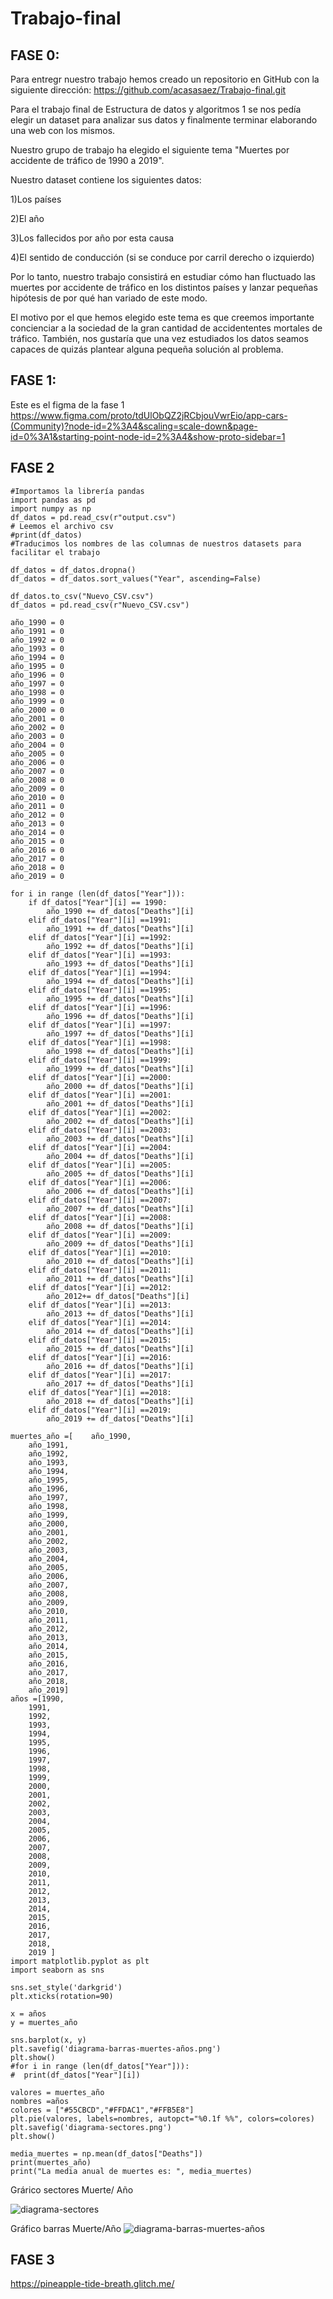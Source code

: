# Trabajo-final

## FASE 0:

Para entregr nuestro trabajo hemos creado un repositorio en GitHub con la siguiente dirección: https://github.com/acasasaez/Trabajo-final.git

Para el trabajo final de Estructura de datos y algoritmos 1 se nos pedía elegir un dataset para analizar sus datos y finalmente terminar elaborando una web con los mismos.

Nuestro grupo de trabajo ha elegido el siguiente tema "Muertes por accidente de tráfico de 1990 a 2019". 

Nuestro dataset contiene los siguientes datos: 
  
  1)Los países
  
  2)El año 
  
  3)Los fallecidos por año por esta causa
  
  4)El sentido de conducción (si se conduce por carril derecho o izquierdo) 
 
Por lo tanto, nuestro trabajo consistirá en estudiar cómo han fluctuado las muertes por accidente de tráfico en los distintos países y lanzar pequeñas hipótesis de por qué han variado de este modo. 

El motivo por el que hemos elegido este tema es que creemos importante concienciar a la sociedad de la gran cantidad de accidententes mortales de tráfico. También, nos gustaría que una vez estudiados los datos seamos capaces de quizás plantear alguna pequeña solución al problema.


## FASE 1:
Este es el figma de la  fase 1
https://www.figma.com/proto/tdUlObQZ2jRCbjouVwrEio/app-cars-(Community)?node-id=2%3A4&scaling=scale-down&page-id=0%3A1&starting-point-node-id=2%3A4&show-proto-sidebar=1

## FASE 2
```
#Importamos la librería pandas 
import pandas as pd 
import numpy as np 
df_datos = pd.read_csv(r"output.csv") 
# Leemos el archivo csv
#print(df_datos)
#Traducimos los nombres de las columnas de nuestros datasets para facilitar el trabajo

df_datos = df_datos.dropna()
df_datos = df_datos.sort_values("Year", ascending=False)

df_datos.to_csv("Nuevo_CSV.csv")
df_datos = pd.read_csv(r"Nuevo_CSV.csv")

año_1990 = 0
año_1991 = 0
año_1992 = 0
año_1993 = 0
año_1994 = 0
año_1995 = 0
año_1996 = 0
año_1997 = 0
año_1998 = 0
año_1999 = 0
año_2000 = 0
año_2001 = 0
año_2002 = 0
año_2003 = 0
año_2004 = 0
año_2005 = 0
año_2006 = 0
año_2007 = 0
año_2008 = 0
año_2009 = 0
año_2010 = 0
año_2011 = 0
año_2012 = 0
año_2013 = 0
año_2014 = 0
año_2015 = 0
año_2016 = 0
año_2017 = 0
año_2018 = 0
año_2019 = 0

for i in range (len(df_datos["Year"])): 
    if df_datos["Year"][i] == 1990:
        año_1990 += df_datos["Deaths"][i]
    elif df_datos["Year"][i] ==1991:
        año_1991 += df_datos["Deaths"][i]
    elif df_datos["Year"][i] ==1992:
        año_1992 += df_datos["Deaths"][i]
    elif df_datos["Year"][i] ==1993:
        año_1993 += df_datos["Deaths"][i]
    elif df_datos["Year"][i] ==1994:
        año_1994 += df_datos["Deaths"][i]
    elif df_datos["Year"][i] ==1995:
        año_1995 += df_datos["Deaths"][i]
    elif df_datos["Year"][i] ==1996:
        año_1996 += df_datos["Deaths"][i]
    elif df_datos["Year"][i] ==1997:
        año_1997 += df_datos["Deaths"][i]
    elif df_datos["Year"][i] ==1998:
        año_1998 += df_datos["Deaths"][i]
    elif df_datos["Year"][i] ==1999:
        año_1999 += df_datos["Deaths"][i]
    elif df_datos["Year"][i] ==2000:
        año_2000 += df_datos["Deaths"][i]
    elif df_datos["Year"][i] ==2001:
        año_2001 += df_datos["Deaths"][i]
    elif df_datos["Year"][i] ==2002:
        año_2002 += df_datos["Deaths"][i]
    elif df_datos["Year"][i] ==2003:
        año_2003 += df_datos["Deaths"][i]
    elif df_datos["Year"][i] ==2004:
        año_2004 += df_datos["Deaths"][i]
    elif df_datos["Year"][i] ==2005:
        año_2005 += df_datos["Deaths"][i]
    elif df_datos["Year"][i] ==2006:
        año_2006 += df_datos["Deaths"][i]
    elif df_datos["Year"][i] ==2007:
        año_2007 += df_datos["Deaths"][i]
    elif df_datos["Year"][i] ==2008:
        año_2008 += df_datos["Deaths"][i]
    elif df_datos["Year"][i] ==2009:
        año_2009 += df_datos["Deaths"][i]
    elif df_datos["Year"][i] ==2010:
        año_2010 += df_datos["Deaths"][i]
    elif df_datos["Year"][i] ==2011:
        año_2011 += df_datos["Deaths"][i]
    elif df_datos["Year"][i] ==2012:
        año_2012+= df_datos["Deaths"][i]
    elif df_datos["Year"][i] ==2013:
        año_2013 += df_datos["Deaths"][i]
    elif df_datos["Year"][i] ==2014:
        año_2014 += df_datos["Deaths"][i]
    elif df_datos["Year"][i] ==2015:
        año_2015 += df_datos["Deaths"][i]
    elif df_datos["Year"][i] ==2016:
        año_2016 += df_datos["Deaths"][i]
    elif df_datos["Year"][i] ==2017:
        año_2017 += df_datos["Deaths"][i]
    elif df_datos["Year"][i] ==2018:
        año_2018 += df_datos["Deaths"][i]
    elif df_datos["Year"][i] ==2019:
        año_2019 += df_datos["Deaths"][i]

muertes_año =[    año_1990,
    año_1991,
    año_1992,
    año_1993,
    año_1994,
    año_1995,
    año_1996,
    año_1997,
    año_1998,
    año_1999,
    año_2000,
    año_2001,
    año_2002,
    año_2003,
    año_2004,
    año_2005,
    año_2006,
    año_2007,
    año_2008,
    año_2009,
    año_2010,
    año_2011,
    año_2012,
    año_2013,
    año_2014,
    año_2015,
    año_2016,
    año_2017,
    año_2018,
    año_2019]
años =[1990,
    1991, 
    1992, 
    1993, 
    1994, 
    1995, 
    1996, 
    1997, 
    1998, 
    1999, 
    2000, 
    2001, 
    2002, 
    2003, 
    2004, 
    2005, 
    2006, 
    2007, 
    2008, 
    2009, 
    2010, 
    2011, 
    2012, 
    2013, 
    2014, 
    2015, 
    2016, 
    2017, 
    2018, 
    2019 ]
import matplotlib.pyplot as plt
import seaborn as sns

sns.set_style('darkgrid')
plt.xticks(rotation=90)

x = años
y = muertes_año

sns.barplot(x, y)
plt.savefig('diagrama-barras-muertes-años.png')
plt.show()
#for i in range (len(df_datos["Year"])):
#  print(df_datos["Year"][i])

valores = muertes_año
nombres =años
colores = ["#55CBCD","#FFDAC1","#FFB5E8"]
plt.pie(valores, labels=nombres, autopct="%0.1f %%", colors=colores)
plt.savefig('diagrama-sectores.png')
plt.show()

media_muertes = np.mean(df_datos["Deaths"])
print(muertes_año)
print("La media anual de muertes es: ", media_muertes)

```
Grárico sectores Muerte/ Año

![diagrama-sectores](https://user-images.githubusercontent.com/91721826/168242713-6b620b8a-2fe7-47c2-83ec-375e9a0129cf.png)

Gráfico barras Muerte/Año
![diagrama-barras-muertes-años](https://user-images.githubusercontent.com/91721826/168242822-8fac4410-aab9-4fd1-943b-dd106ff3e4b1.png)


## FASE 3
https://pineapple-tide-breath.glitch.me/

